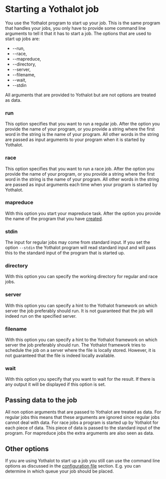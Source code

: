 # Starting a Yothalot job

You use the Yothalot program to start up your job. This is the same program
that handles your jobs, you only have to provide some command line arguments
to tell it that it has to start a job. The options that are used to start
up jobs are:

*   --run,
*   --race,
*   --mapreduce,
*   --directory,
*   --server,
*   --filename,
*   --wait,
*   --stdin

All arguments that are provided to Yothalot but are not options are treated
as data.

### run

This option specifies that you want to run a regular job. After the option
you provide the name of your program, or you provide a string where the
first word in the string is the name of your program. All other words in
the string are passed as input arguments to your program when it is started
by Yothalot.


### race

This option specifies that you want to run a race job. After the option
you provide the name of your program, or you provide a string where the
first word in the string is the name of your program. All other words in
the string are passed as input arguments each time when your program is started
by Yothalot.


### mapreduce

With this option you start your mapreduce task. After the option you provide
the name of the program that you have [created](copernica-docs:Yothalot/cpp-program "Writing a program").


### stdin

The input for regular jobs may come from standard input. If you set the option
`--stdin` the Yothalot program will read standard input and will pass this to
the standard input of the program that is started up.

### directory

With this option you can specify the working directory for regular and 
race jobs.


### server

With this option you can specify a hint to the Yothalot framework on which
server the job preferably should run. It is not guaranteed that the job
will indeed run on the specified server.


### filename

With this option you can specify a hint to the Yothalot framework on which
server the job preferably should run. The Yothalot framework tries to schedule
the job on a server where the file is locally stored. However, it is not
guaranteed that the file is indeed locally available.


### wait

With this option you specify that you want to wait for the result. If there
is any output it will be displayed if this option is set.


## Passing data to the job

All non option arguments that are passed to Yothalot are treated as data. For
regular jobs this means that these arguments are ignored since regular jobs
cannot deal with data. For race jobs a program is started up by Yothalot for
each piece of data. This piece of data is passed to the standard input of
the program. For mapreduce jobs the extra arguments are also seen as data.


## Other options

If you are using Yothalot to start up a job you still can use the command
line options as discussed in the [configuration file](copernica-docs:Yothalot/configuration)
section. E.g. you can determine in which queue your job should be placed.
